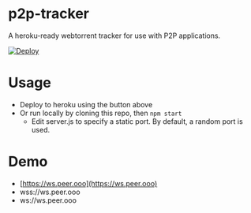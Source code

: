 # p2p-tracker

A heroku-ready webtorrent tracker for use with P2P applications.

[![Deploy](https://www.herokucdn.com/deploy/button.svg)](https://heroku.com/deploy?template=https://github.com/draeder/p2p-tracker/tree/master)

# Usage

- Deploy to heroku using the button above
- Or run locally by cloning this repo, then ` npm start `
  - Edit server.js to specify a static port. By default, a random port is used.

# Demo

- [https://ws.peer.ooo](https://ws.peer.ooo)
- wss://ws.peer.ooo
- ws://ws.peer.ooo
